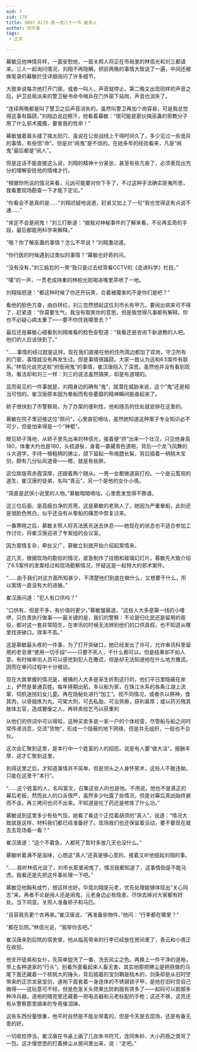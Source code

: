 ```yaml
---
aid: 7
zid: 178
title: 0007.0178-第一百八十一节 崔真人
author: 吹牛者
tags: 
 - 正文

---
```




幕敏见他神情异样，一面安慰他，一面关照人将正在市局里的林佰光和刘三都请来。三人一起询问情况，刘翔不再隐瞒，把前两晚的事情大致说了一遍，中间还被做笔录的幕敏拦住详细询问了许多细节。

大致来说每次他打开门窗，或者一叫人，声音就停止。第二晚又出现同样的声音之后，护卫总局派来的警卫秘书命令哨兵在门外窗下站岗，声音也消失了。

“连续两晚都是叫了警卫之后声音消失的。虽然叫警卫再加个岗容易，可是我总觉得这事有蹊跷，”刘翔边说边擦汗，他看着幕敏：“很可能是那伙搞巫蛊的邪教分子用了什么邪术魇魔，要害我的性命！”

幕敏皱着眉头揉了揉太阳穴，虽说在公安战线上干得时间久了，多少见过一些诡异的事情，有些信“命”。但是对“闹鬼”是不信的。在她多年的经验看来，凡是“闹鬼”最后都是“闹人”。

但是这话不能直接这么说，刘翔的精神十分紧张，甚至有些亢奋了，必须表现出充分的理解安抚他的情绪才行。

“根据你所说的情况来看，元凶可能要对你下手了，不过这种手法确实匪夷所思，我看要现场勘查一下才能下定论。”

“你看会不是真的是……”刘翔迟疑地说道，赶紧又加上了一句“我也觉得这有点说不通……”

“肯定不会是闹鬼！”刘三打断道：“据我对神秘事件的了解来看，不论再玄奇的手段，最后都能用科学来解释。”

“哦？你了解巫蛊的事情？怎么不早说？”刘翔激动道。

“你行医的时候遇到过类似的事情？”幕敏也好奇的问。

“没有没有，”刘三尴尬的一笑“我只是过去经常看CCTV的《走进科学》栏目。”

“噗”的一声，一贯老成持重的林柏光刚喝进嘴里茶喷了一地。

刘翔恼怒道：“都这种时候了你还开玩笑，合着被魇害的不是你们是吧？”

看他的脸色亢奋，由白转红，刘三忽然想起这位刘市长有甲亢，要闹出病来可不得了，赶紧道：“你莫要生气，我没有取笑你的意思，但是我觉得凡事都有解释。你也不必疑心病太重了――要不你住我哪里去？”

最后还是幕敏心细看到刘翔难看的脸色安慰道：“我看还是咨询下新道教的人吧。他们的人应该快到了。”

“……事情的经过就是这样。现在我们直接在他的住所周边都加了双岗，守卫所有的门窗，事情就没有再发生过。但是事情很蹊跷。大家一致认为这和6.5案件有联系。”林佰光说完这桩“府衙闹鬼”的事情，崔汉唐陷入了深思。虽然他并没有看到现场，看法却和刘三一样：刘三的说法虽然搞笑，却是有道理的。

显而易见的一件事就是，刘翔身边的确有“鬼”，就潜在威胁来说，这个“鬼”还是相当可怕的。崔汉唐原本因为晕船而有些萎靡的精神瞬间振奋起来了。

轿子很快到了市警察局，为了办案的便利性，他和随员的住处就安排在这里的。

慕敏在院子里迎接这位“顾问”，心里直犯嘀咕，虽然她知道这种案子专业知识必不可少，但是怕来得是一个“神棍”。

眼见轿子落地，从轿子里先出来的林佰光，接着便“挤”出来一个壮汉，只见他身高180，体重大约也是180，头梳道髻，身着一袭藏青色道袍，背后一个龙飞凤舞的斗大道字。手持一根粗柄的拂尘，颌下留起一布络腮长髯，背后插着一柄桃木宝剑，颇有几分仙风道骨――嗯，就是有些胖。

这位胖版燕赤霞深厚，还跟着两个随从。一男一女都做道装打扮。一个是云笈观的道生，崔汉唐的徒弟，名叫“青云”，另一个是他的女仆小倩。

“简直是武侠小说里的人物。”慕敏暗暗嘀咕，心里愈发觉得不靠谱。

这三位后面，是高瘦白净的苏莞，这是慕敏的老熟人了。她因为严重晕船，此刻还是很脸色煞白，似乎还没有从晕船的痛苦中恢复过来。

一番寒暄之后，慕敏关照人将苏法医先送去休息――她现在的状态也不适合参加工作讨论，将崔汉唐迎进了专案组的会议室。

因为案情复杂，牵扯又广，慕敏立刻就开始介绍起案情来。

这几天，根据现场的勘验的情况，紧急制作了挂图和玻璃幻灯片。慕敏先大致介绍了6.5案件的发案经过和现场勘察情况，怀疑这是一起特大的邪术案件。

“……由于我们对这方面所知甚少，不清楚他们到底在做什么，又想要干什么，所以案情一直没有大的进展。”

崔汉唐问道：“犯人有口供吗？”

“口供有，但是不多，有价值的更少，”慕敏皱眉道，“这些人大多是第一线的小喽啰，只负责执行做事――最关键的是，我们的警察：不论是归化民还是留用的衙役，都对这一套非常陌生，在审讯的时候无法辨别他们的口供真假，也不知道从哪里找突破口。效率不高。”

这是慕敏最头疼的一件事，为了打开突破口，她已经发出了许可，允许审讯科里留用的老皂隶“使用一切手段”――只要不死人，干什么都可以。但是结果却不如人意。有时候审讯人员可以感觉到犯人在撒谎，但是却无法知道他在什么地方撒谎。因而在审问过程中十分被动。

现在大致掌握的情况是，被捕的人大多是采生折割这行的，他们平日里隐蔽在岸上，俨然是普通百姓。每年择期出航，多以船为家，在珠江水系的各条江湖上流窜，伺机迷拐妇女儿童。再在隐秘处进行“加工”。视不同情况，或者杀以祭神，食其肉，以骨煅炼为丸，可架大刑，可去私胎，可治劳瘵，获利甚厚；或以药刃残其肢体五官，造成瞽废之人，再转卖给乞丐以获重利

从他们的供词中可以得知，这种买卖多是一家一户的个体经营，尽管船与船之间时常传递消息，交流“货物”，形成一个隐蔽的地下网络，但是并无组织，一般也不合伙。

这次会汇聚到这里，是本行中一个姓富的人的招揽。说是有人要“做大活”，报酬丰厚，这才汇聚到这里。

到得这里之后，才知道事情并不简单，但是领头之人身怀邪术，这些人不敢违拗，只能在这里干“本行”。

“……这个姓富的人，名叫富文，召集这些人的也是他。不用说，他也不是真正的幕后老板，然而此人的口舌很严，虽然多少吐露了些情况，但是对幕后真凶始终避而不谈，再三拷问也问不出来。不知道是吃了药还是修炼了什么功。”

慕敏说到这里多少有些气馁。她看了看这个正捻着胡须的“真人”，说道：“情况大致就是这样，材料我们都已经准备好了。现场我们也还保留着没动，要不要现在就去去现场看一看？”

崔汉唐道：“这个不着急，人都死了暂时多放几天也没什么。”

慕敏听着满不是滋味，心想这“真人”还真是够心宽的。接着又听他提起刘翔的事。

“……我听林佰光说了，刘市长那里闹鬼了。情况我都知道了，这事情倒是不能马虎。我看还是先把这件事处理一下吧。”

慕敏见他胸有成竹，想这样也好。毕竟刘翔是元老，优先处理能够体现出“关心同志”来。再者不论是闹人还是闹鬼，元老身边必有隐患，尽快去掉对大家都有好处。当下同意。关照人准备轿子和马匹。

“且容我先更个衣再来。”崔汉唐说，“再准备些物件。”他问：“行李都在哪里？”

“都在后院。”林佰光说，“我带你去吧。”

崔汉唐来到后院的宿舍里，他从临高带来的行李已经放在房间里了，青云和小倩正在收拾。

他支开徒弟和女仆，先简单盥洗了一番，洗去风尘之色。再换上一件干净的道袍，带上各种道家的“行头”。别看外面看起来人畜无害，其实他那把拂尘是柄铁做的马尾下面还藏着一个核桃大的锤头，背后插着的宝剑鞘是桃木的，剑条却是从旧时空带来的正宗龙泉宝剑，道袍下面套着一身连体的不锈钢锁子甲，是他在旧时空自己做得――这玩意可不轻，但是危急关头效果比防刺服有效多了――起码可以抵御多种冷兵器。道袍的暗兜里还藏着一把电击器和元老标配的手枪；这还不够，这货还有从警察那里搞来的专用催泪弹。

这些东西份量很重，他平时自然是不能全带着的，但是今天是去现场，还是有备无患的好。

一切收拾停当，崔汉唐在书桌上画了几张朱书符咒，连同朱砂、大小药瓶之类背了一包。这才慢悠悠的打着拂尘从房间里出来，说：“走吧。”



